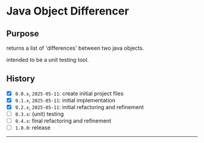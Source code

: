 # Java Object Differencer
## Purpose
returns a list of 'differences' between two java objects.

intended to be a unit testing tool.

## History
- [x] `0.0.x`, `2025-05-11`: create initial project files
- [x] `0.1.x`, `2025-05-11`: initial implementation
- [x] `0.2.x`, `2025-05-11`: initial refactoring and refinement
- [ ] `0.3.x`: (unit) testing
- [ ] `0.4.x`: final refactoring and refinement
- [ ] `1.0.0`: release

---

